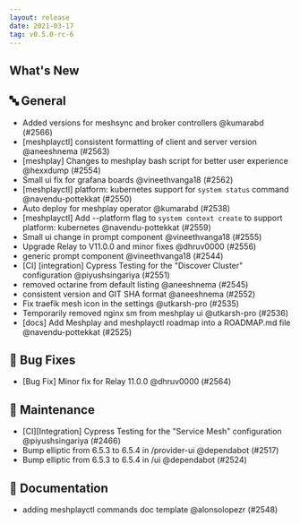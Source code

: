 ```yaml
---
layout: release
date: 2021-03-17
tag: v0.5.0-rc-6
---
```


## What's New

## 🔤 General

- Added versions for meshsync and broker controllers @kumarabd (#2566)
- [meshplayctl] consistent formatting of client and server version @aneeshnema (#2563)
- [meshplay] Changes to meshplay bash script for better user experience @hexxdump (#2554)
- Small ui fix for grafana boards @vineethvanga18 (#2562)
- [meshplayctl] platform: kubernetes support for `system status` command @navendu-pottekkat (#2550)
- Auto deploy for meshplay operator @kumarabd (#2538)
- [meshplayctl] Add --platform flag to `system context create` to support platform: kubernetes @navendu-pottekkat (#2559)
- Small ui change in prompt component @vineethvanga18 (#2555)
- Upgrade Relay to V11.0.0 and minor fixes @dhruv0000 (#2556)
- generic prompt component @vineethvanga18 (#2544)
- [CI] [integration] Cypress Testing for the "Discover Cluster" configuration @piyushsingariya (#2551)
- removed octarine from default listing @aneeshnema (#2545)
- consistent version and GIT SHA format @aneeshnema (#2552)
- Fix traefik mesh icon in the settings @utkarsh-pro (#2535)
- Temporarily removed nginx sm from meshplay ui @utkarsh-pro (#2536)
- [docs] Add Meshplay and meshplayctl roadmap into a ROADMAP.md file @navendu-pottekkat (#2525)

## 🐛 Bug Fixes

- [Bug Fix] Minor fix for Relay 11.0.0 @dhruv0000 (#2564)

## 🧰 Maintenance

- [CI][Integration] Cypress Testing for the "Service Mesh" configuration @piyushsingariya (#2466)
- Bump elliptic from 6.5.3 to 6.5.4 in /provider-ui @dependabot (#2517)
- Bump elliptic from 6.5.3 to 6.5.4 in /ui @dependabot (#2524)

## 📖 Documentation

- adding meshplayctl commands doc template @alonsolopezr (#2548)
